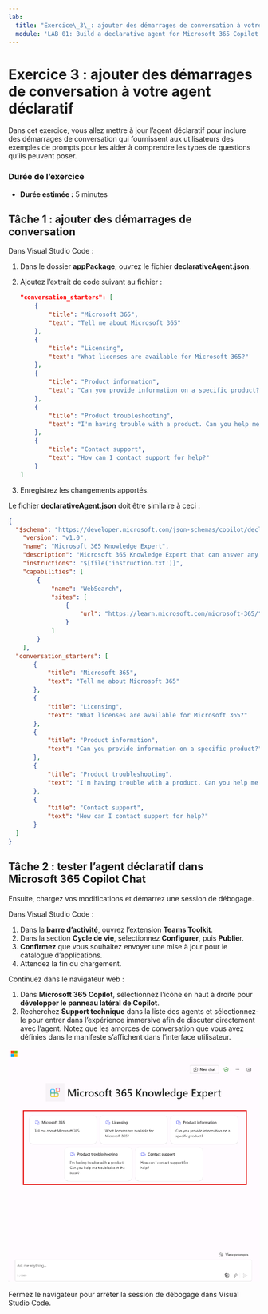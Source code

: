 ```yaml
---
lab:
  title: "Exercice\_3\_: ajouter des démarrages de conversation à votre agent déclaratif"
  module: 'LAB 01: Build a declarative agent for Microsoft 365 Copilot using Visual Studio Code'
---
```


# Exercice 3 : ajouter des démarrages de conversation à votre agent déclaratif

Dans cet exercice, vous allez mettre à jour l’agent déclaratif pour inclure des démarrages de conversation qui fournissent aux utilisateurs des exemples de prompts pour les aider à comprendre les types de questions qu’ils peuvent poser.

### Durée de l’exercice

- **Durée estimée :** 5 minutes

## Tâche 1 : ajouter des démarrages de conversation

Dans Visual Studio Code :

1. Dans le dossier **appPackage**, ouvrez le fichier **declarativeAgent.json**.
1. Ajoutez l’extrait de code suivant au fichier :

   ```json
   "conversation_starters": [
       {
           "title": "Microsoft 365",
           "text": "Tell me about Microsoft 365"
       },
       {
           "title": "Licensing",
           "text": "What licenses are available for Microsoft 365?"
       },
       {
           "title": "Product information",
           "text": "Can you provide information on a specific product?"
       },
       {
           "title": "Product troubleshooting",
           "text": "I'm having trouble with a product. Can you help me troubleshoot the issue?"
       },
       {
           "title": "Contact support",
           "text": "How can I contact support for help?"
       }
   ]
   ```

1. Enregistrez les changements apportés.

Le fichier **declarativeAgent.json** doit être similaire à ceci :

```json
{
  "$schema": "https://developer.microsoft.com/json-schemas/copilot/declarative-agent/v1.0/schema.json",
    "version": "v1.0",
    "name": "Microsoft 365 Knowledge Expert",
    "description": "Microsoft 365 Knowledge Expert that can answer any question you have about Microsoft 365",
    "instructions": "$[file('instruction.txt')]",
    "capabilities": [
        {
            "name": "WebSearch",
            "sites": [
                {
                    "url": "https://learn.microsoft.com/microsoft-365/"
                }
            ]
        }
    ],
  "conversation_starters": [
       {
           "title": "Microsoft 365",
           "text": "Tell me about Microsoft 365"
       },
       {
           "title": "Licensing",
           "text": "What licenses are available for Microsoft 365?"
       },
       {
           "title": "Product information",
           "text": "Can you provide information on a specific product?"
       },
       {
           "title": "Product troubleshooting",
           "text": "I'm having trouble with a product. Can you help me troubleshoot the issue?"
       },
       {
           "title": "Contact support",
           "text": "How can I contact support for help?"
       }
  ]
}
```

## Tâche 2 : tester l’agent déclaratif dans Microsoft 365 Copilot Chat

Ensuite, chargez vos modifications et démarrez une session de débogage.

Dans Visual Studio Code :

1. Dans la **barre d’activité**, ouvrez l’extension **Teams Toolkit**.
1. Dans la section **Cycle de vie**, sélectionnez **Configurer**, puis **Publie**r.
1. **Confirmez** que vous souhaitez envoyer une mise à jour pour le catalogue d’applications.
1. Attendez la fin du chargement.

Continuez dans le navigateur web :

1. Dans **Microsoft 365 Copilot**, sélectionnez l’icône en haut à droite pour **développer le panneau latéral de Copilot**.
1. Recherchez **Support technique** dans la liste des agents et sélectionnez-le pour entrer dans l’expérience immersive afin de discuter directement avec l’agent. Notez que les amorces de conversation que vous avez définies dans le manifeste s’affichent dans l’interface utilisateur.

![Capture d’écran de Microsoft Edge montrant l’agent déclaratif expert en Microsoft 365 dans l’expérience immersive avec des amorces de conversation personnalisées.](../media/LAB_01/test-conversation-starters.png)

Fermez le navigateur pour arrêter la session de débogage dans Visual Studio Code.